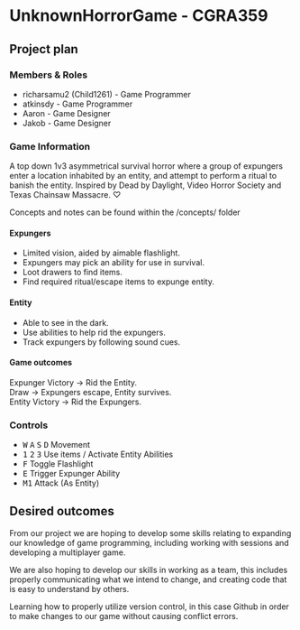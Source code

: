 # UnknownHorrorGame - CGRA359
## Project plan

### Members & Roles
* richarsamu2 (Child1261) - Game Programmer
* atkinsdy - Game Programmer
* Aaron - Game Designer
* Jakob - Game Designer

### Game Information
A top down 1v3 asymmetrical survival horror where a group of expungers enter a location inhabited by an entity, and attempt to perform a ritual to banish the entity. 
Inspired by Dead by Daylight, Video Horror Society and Texas Chainsaw Massacre. ♡

Concepts and notes can be found within the /concepts/ folder

#### Expungers
* Limited vision, aided by aimable flashlight.
* Expungers may pick an ability for use in survival.
* Loot drawers to find items.
* Find required ritual/escape items to expunge entity.

#### Entity
* Able to see in the dark.
* Use abilities to help rid the expungers.
* Track expungers by following sound cues.

#### Game outcomes
Expunger Victory -> Rid the Entity. \
Draw -> Expungers escape, Entity survives. \
Entity Victory -> Rid the Expungers. 

### Controls
* <kbd>W</kbd> <kbd>A</kbd> <kbd>S</kbd> <kbd>D</kbd> Movement
* <kbd>1</kbd> <kbd>2</kbd> <kbd>3</kbd> Use items / Activate Entity Abilities
* <kbd>F</kbd> Toggle Flashlight
* <kbd>E</kbd> Trigger Expunger Ability
* <kbd>M1</kbd> Attack (As Entity)

## Desired outcomes
From our project we are hoping to develop some skills relating to expanding our knowledge of game programming, including working with sessions and developing a multiplayer game.

We are also hoping to develop our skills in working as a team, this includes properly communicating what we intend to change, and creating code that is easy to understand by others. 

Learning how to properly utilize version control, in this case Github in order to make changes to our game without causing conflict errors.
